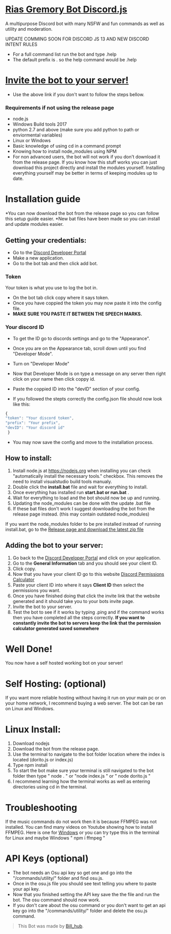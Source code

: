 # [Rias Gremory Bot Discord.js](https://github.com/Bill716/Rias-Gremory) 
A multipurpose Discord bot with many NSFW and fun commands as well as utility and moderation.

 UPDATE COMMING SOON FOR DISCORD JS 13 AND NEW DISCORD INTENT RULES
* For a full command list run the bot and type .help
* The default prefix is . so the help command would be .help 
# [Invite the bot to your server!](https://discordapp.com/oauth2/authorize?client_id=900279926874316871&scope=bot&permissions=506588246) 
* Use the above link if you don't want to follow the steps bellow.

### Requirements if not using the release page
* node.js
* Windows Build tools 2017
* python 2.7 and above (make sure you add python to path or enviormental variables)
* Linux or Windows
* Basic knowledge of using cd in a command prompt
* Knowing how to install node_modules using NPM
* For non advanced users, the bot will not work if you don't download it from the release page.
If you know how this stuff works you can just download this project directly and install the modules yourself.
Installing everything yourself may be better in terms of keeping modules up to date.
# **Installation guide**
*You can now download the bot from the release page so you can follow this setup guide easier.
*New bat files have been made so you can install and update modules easier.
## Getting your credentials:
* Go to the [Discord Developer Portal](https://discordapp.com/developers/applications/)
* Make a new application.
* Go to the bot tab and then click add bot.
### Token
Your token is what you use to log the bot in.
* On the bot tab click copy where it says token.
* Once you have coppied the token you may now paste it into the config file.
* **MAKE SURE YOU PASTE IT BETWEEN THE SPEECH MARKS.**
 ### Your discord ID
 * To get the ID go to discords settings and go to the "Appearance".
 * Once you are on the Appearance tab, scroll down until you find "Developer Mode".
 * Turn on "Developer Mode"
 * Now that Developer Mode is on type a message on any server then right click on your name then click coppy id.
 * Paste the coppied ID into the "devID" section of your config.
 
 * If you followed the stepts correctly the config.json file should now look like this:
  ```js 
  {
  "token": "Your discord token",
  "prefix": "Your prefix",
  "devID": "Your discord id"
   }
  ```
  * You may now save the config and move to the installation process.
## How to install:
1. Install node.js at https://nodejs.org when installing you can check "automatically install the necessary tools." checkbox. This removes the need to install visualstudio build  tools manualy.
2. Double click the **install.bat** file and wait for everything to install.
3. Once everything has installed run **start.bat or run.bat** .
4. Wait for everything to load and the bot should now be up and running.
5. Updating the node_modules can be done with the update .bat file
6. If these bat files don't work I suggest downloading the bot from the release page instead. (this may contain outdated node_modules)

If you want the node_modules folder to be pre installed instead of running install.bat, go to the [Release page and download the latest zip file](https://github.com/Aaronidk/Dorito-bot-discord.js/releases) 
## Adding the bot to your server:
1. Go back to the [Discord Developer Portal](https://discordapp.com/developers/applications/) and click on your application.
2. Go to the **General Information** tab and you should see your client ID.
3. Click copy.
4. Now that you have your client ID go to this website [Discord Permissions Calculator](https://discordapi.com/permissions.html#305261654)
5. Paste your client ID into where it says **Client ID** then select the permissions you want.
6. Once you have finished doing that click the invite link that the website generated and it should take you to your bots invite page.
7. Invite the bot to your server.
8. Test the bot to see if it works by typing .ping and if the command works then you have completed all the steps correctly.
**If you want to constantly invite the bot to servers keep the link that the permission calculator generated saved somewhere**
# Well Done!
You now have a self hosted working bot on your server!
# Self Hosting: (optional)
If you want more reliable hosting without having it run on your main pc or on your home network, I recommend buying a web server.
The bot can be ran on Linux and Windows.
# Linux Install:
1. Download nodejs
2. Download the bot from the release page.
3. Use the terminal to navigate to the bot folder location where the index is located (dorito.js or index.js)
4. Type npm install
5. To start the bot make sure your terminal is still navigated to the bot folder then type " node . " or "node index.js " or " node dorito.js "
6. I recommend learning how the terminal works as well as entering directories using cd in the terminal.
# Troubleshooting
If the music commands do not work then it is because FFMPEG was not installed.
You can find many videos on Youtube showing how to install FFMPEG.
Here is one for [Windows](https://www.youtube.com/watch?v=qjtmgCb8NcE)
or you can try type this in the terminal for Linux and maybe Windows " npm i ffmpeg "
# API Keys (optional)
* The bot needs an Osu api key so get one and go into the "/commands/utility/" folder and find osu.js.
* Once in the osu.js file you should see text telling you where to paste your api key.
* Now that you finished setting the API key save the the file and run the bot. The osu command should now work.
* If you don't care about the osu command or you don't want to get an api key go into the "/commands/utility/" folder and delete the osu.js command. 
> This Bot was made by [Bill_hub](https://github.com/Bill716).
